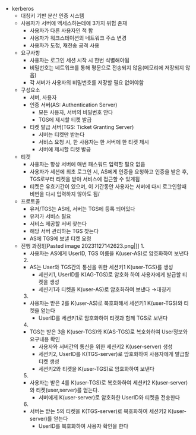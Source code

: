 
- kerberos
	- 대칭키 기반 분산 인증 시스템
	- 사용자가 서버에 엑세스하는데에 3가지 위험 존재
		- 사용자가 다른 사용자인 척 함
		- 사용자가 워크스테이션의 네트워크 주소 변경
		- 사용자가 도청, 재전송 공격 사용
	- 요구사항
		- 사용자는 로그인 세션 시작 시 한번 식별해야됨
		- 비밀번호는 네트워크를 통해 평문으로 전송되지 않음(메모리에 저장되지 않음)
		- 각 서버가 사용자의 비밀번호를 저장할 필요 없어야함
	- 구성요소
		- 서버, 사용자
		- 인증 서버(AS: Authentication Server)
			- 모든 사용자, 서버의 비밀번호 안다
			- TGS에 제시할 티켓 발급
		- 티켓 발급 서버(TGS: Ticket Granting Server)
			- 서버는 티켓만 받는다
			- 서비스 요청 시, 한 사용자는 한 서버에 한 티켓 제시
			- 서버에 제시할 티켓 발급
	- 티켓
		- 사용자는 항상 서버에 매번 패스워드 입력할 필요 없음
		- 사용자가 세션에 최초 로그인 시, AS에게 인증을 요청하고 인증을 받은 후, TGS로부터 티켓을 받아 서비스에 접근할 수 있게됨
		- 티켓은 유효기간이 있으며, 이 기간동안 사용자는 서버에 다시 로그인할때 비번을 다시 입력하지 않아도 됨/
	- 프로토콜
		- 유저/TGS는 AS에, 서버는 TGS에 등록 되어있다
		- 유저가 서비스 필요
		- 서비스 제공할 서버 찾는다
		- 해당 서버 관리하는 TGS 찾는다
		- AS에 TGS에 보낼 티켓 요청
	- 진행 과정![[Pasted image 20231127142623.png|]]
		1. 
		- 사용자는 AS에게 UserID, TGS 이름을 K(user-AS)로 암호화하여 보낸다
		2. 
		- AS는 User와 TGS간의 통신을 위한 세션키1 K(user-TGS)를 생성
		   - 세션키1, UserID를 K(AG-TGS)로 암호화 하여 사용자에게 발급할 티켓을 생성
		   - 세션키1과 티켓을 K(user-AS)로 암호화하여 보낸다 →대칭키
		3. 
		- 사용자는 받은 2를 K(user-AS)로 복호화해서 세션키1 K(user-TGS)와 티켓을 얻는다
		   - UserID를 세션키1로 암호화하여 티켓과 함께 TGS로 보낸다
		4. 
		- TGS는 받은 3을 K(user-TGS)와 K(AS-TGS)로 복호화하여 User정보와 요구내용 확인
		   - 사용자와 서버간의 통신을 위한 세션키2 K(user-server) 생성
		   - 세션키2, UserID를 K(TGS-server)로 암호화하여 사용자에게 발급할 티켓 생성
		   - 세션키2와 티켓을 K(user-TGS)로 암호화하여 보낸다
		5. 
		- 사용자는 받은 4를 K(user-TGS)로 복호화하여 세션키2 K(user-server)와 티켓(user,server)를 얻는다.
		   - 서버에게 K(user-server)로 암호화한 UserID와 티켓을 전송한다
		6. 
		- 서버는 받는 5의 티켓을 K(TGS-server)로 복호화하여 세션키2 K(user-server)를 얻는다
		   - UserID를 복호화하여 사용자 확인을 한다

